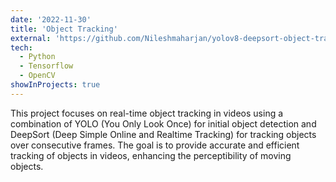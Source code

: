 ```yaml
---
date: '2022-11-30'
title: 'Object Tracking'
external: 'https://github.com/Nileshmaharjan/yolov8-deepsort-object-tracking'
tech:
  - Python
  - Tensorflow
  - OpenCV
showInProjects: true
---
```


This project focuses on real-time object tracking in videos using a combination of YOLO (You Only Look Once) for initial object detection and DeepSort (Deep Simple Online and Realtime Tracking) for tracking objects over consecutive frames. The goal is to provide accurate and efficient tracking of objects in videos, enhancing the perceptibility of moving objects.
